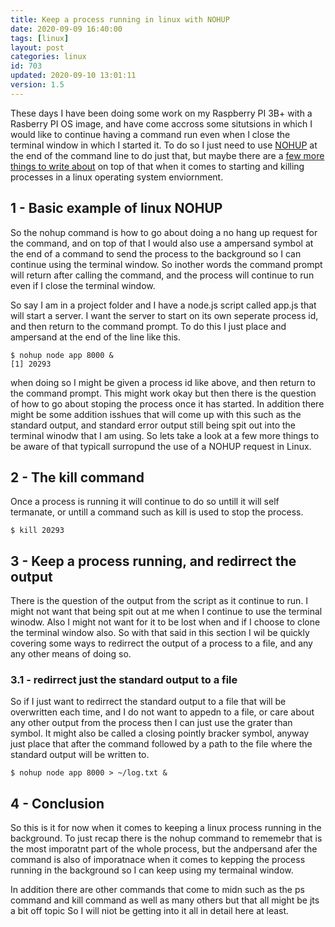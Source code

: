 ```yaml
---
title: Keep a process running in linux with NOHUP
date: 2020-09-09 16:40:00
tags: [linux]
layout: post
categories: linux
id: 703
updated: 2020-09-10 13:01:11
version: 1.5
---
```


These days I have been doing some work on my Raspberry PI 3B+ with a Rasberry PI OS image, and have come accross some situtsions in which I would like to continue having a command run even when I close the terminal window in which I started it. To do so I just need to use [NOHUP](https://en.wikipedia.org/wiki/Nohup) at the end of the command line to do just that, but maybe there are a [few more things to write about](https://opensource.com/article/18/9/linux-commands-process-management) on top of that when it comes to starting and killing processes in a linux operating system enviornment.

<!-- more -->

## 1 - Basic example of linux NOHUP

So the nohup command is how to go about doing a no hang up request for the command, and on top of that I would also use a ampersand symbol at the end of a command to send the process to the background so I can continue using the terminal window. So inother words the command prompt will return after calling the command, and the process will continue to run even if I close the terminal window.

So say I am in a project folder and I have a node.js script called app.js that will start a server. I want the server to start on its own seperate process id, and then return to the command prompt. To do this I just place and ampersand at the end of the line like this.

```
$ nohup node app 8000 &
[1] 20293
```

when doing so I might be given a process id like above, and then return to the command prompt. This might work okay but then there is the question of how to go about stoping the process once it has started. In addition there might be some addition isshues that will come up with this such as the standard output, and standard error output still being spit out into the terminal winodw that I am using. So lets take a look at a few more things to be aware of that typicall surropund the use of a NOHUP request in Linux.

## 2 - The kill command

Once a process is running it will continue to do so untill it will self termanate, or untill a command such as kill is used to stop the process.

```
$ kill 20293
```

## 3 - Keep a process running, and redirrect the output

There is the question of the output from the script as it continue to run. I might not want that being spit out at me when I continue to use the terminal winodw. Also I might not want for it to be lost when and if I choose to clone the terminal window also. So with that said in this section I wil be quickly covering some ways to redirrect the output of a process to a file, and any any other means of doing so.

### 3.1 - redirrect just the standard output to a file

So if I just want to redirrect the standard output to a file that will be overwritten each time, and I do not want to appedn to a file, or care about any other output from the process then I can just use the grater than symbol. It might also be called a closing pointly bracker symbol, anyway just place that after the command followed by a path to the file where the standard output will be written to.

```
$ nohup node app 8000 > ~/log.txt &
```

## 4 - Conclusion

So this is it for now when it comes to keeping a linux process running in the background. To just recap there is the nohup command to rememebr that is the most imporatnt part of the whole process, but the andpersand afer the command is also of imporatnace when it comes to kepping the process running in the background so I can keep using my termainal window.

In addition there are other commands that come to midn such as the ps command and kill command as well as many others but that all might be jts a bit off topic So I will niot be getting into it all in detail here at least.